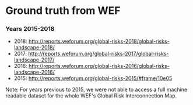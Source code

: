 # Ground truth from WEF 
### Years 2015-2018
- 2018: http://reports.weforum.org/global-risks-2018/global-risks-landscape-2018/
- 2017: http://reports.weforum.org/global-risks-2017/global-risks-landscape-2017/
- 2016: http://reports.weforum.org/global-risks-2016/global-risks-landscape-2016/
- 2015: http://reports.weforum.org/global-risks-2015/#frame/10e05

Note: For years previous to 2015, we were not able to access a full machine readable dataset for the whole WEF's Global Risk Interconnection Map.
